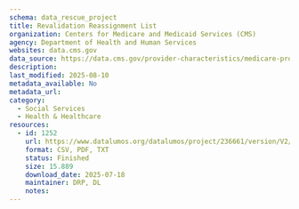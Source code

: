 ```yaml
---
schema: data_rescue_project 
title: Revalidation Reassignment List
organization: Centers for Medicare and Medicaid Services (CMS)
agency: Department of Health and Human Services
websites: data.cms.gov
data_source: https://data.cms.gov/provider-characteristics/medicare-provider-supplier-enrollment/revalidation-reassignment-list
description: 
last_modified: 2025-08-10
metadata_available: No
metadata_url: 
category:
  - Social Services 
  - Health & Healthcare 
resources:
  - id: 1252
    url: https://www.datalumos.org/datalumos/project/236661/version/V2/view
    format: CSV, PDF, TXT
    status: Finished
    size: 15.889
    download_date: 2025-07-18
    maintainer: DRP, DL
    notes: 
---
```

